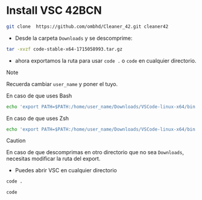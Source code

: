 # Install VSC 42BCN

```bash
git clone  https://github.com/ombhd/Cleaner_42.git cleaner42
```
- Desde la carpeta `Downloads` y se descomprime:

```bash
tar -xvzf code-stable-x64-1715058993.tar.gz
```

- ahora exportamos la ruta para usar  `code .` o `code` en cualquier directorio.

> [!NOTE]
> Recuerda cambiar `user_name` y poner el tuyo.

En caso de que uses Bash
```bash
echo 'export PATH=$PATH:/home/user_name/Downloads/VSCode-linux-x64/bin' >> ~/.bashrc && source ~/.bashrc
```
En caso de que uses Zsh
```bash
echo 'export PATH=$PATH:/home/user_name/Downloads/VSCode-linux-x64/bin' >> ~/.zshrc && source ~/.zshrc
```

> [!CAUTION]
> En caso de que descomprimas en otro directorio que no sea `Downloads`, necesitas modificar la ruta del export.


- Puedes abrir VSC en cualquier directorio

```bash
code .
```

```bash
code 
```

